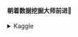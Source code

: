 #### 朝着数据挖掘大师前进👋

<details>
  <summary>Kaggle</summary>  

<img src="https://img.shields.io/github/followers/yuetan1988?label=Followers" alt="github follow" />
<img src="https://komarev.com/ghpvc/?username=yuetan1988" alt="profile views" /> 

#### Competition Expert <a href="https://www.kaggle.com/yuetan">:mortar_board:</a>
* :3rd_place_medal: <a href="https://www.kaggle.com/c/birdclef-2022">BirdCLEF 2022 - Identify bird calls in soundscapes</a> @ BirdCLEF 2022铜牌 
</details>
